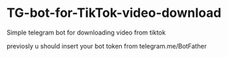 # TG-bot-for-TikTok-video-download
Simple telegram bot for downloading video from tiktok

previosly u should insert your bot token from telegram.me/BotFather
